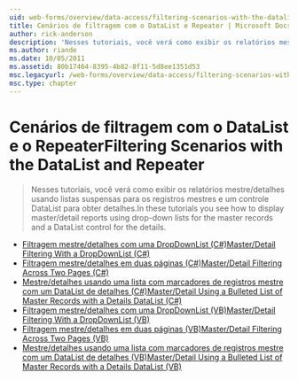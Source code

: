 ```yaml
---
uid: web-forms/overview/data-access/filtering-scenarios-with-the-datalist-and-repeater/index
title: Cenários de filtragem com o DataList e Repeater | Microsoft Docs
author: rick-anderson
description: 'Nesses tutoriais, você verá como exibir os relatórios mestre/detalhes usando listas suspensas para os registros mestres e um controle DataList para obter detalhes.'
ms.author: riande
ms.date: 10/05/2011
ms.assetid: 80b17464-8395-4b82-8f11-5d8ee1351d53
msc.legacyurl: /web-forms/overview/data-access/filtering-scenarios-with-the-datalist-and-repeater
msc.type: chapter
---
```

<a name="filtering-scenarios-with-the-datalist-and-repeater"></a><span data-ttu-id="2527f-103">Cenários de filtragem com o DataList e o Repeater</span><span class="sxs-lookup"><span data-stu-id="2527f-103">Filtering Scenarios with the DataList and Repeater</span></span>
====================
> <span data-ttu-id="2527f-104">Nesses tutoriais, você verá como exibir os relatórios mestre/detalhes usando listas suspensas para os registros mestres e um controle DataList para obter detalhes.</span><span class="sxs-lookup"><span data-stu-id="2527f-104">In these tutorials you see how to display master/detail reports using drop-down lists for the master records and a DataList control for the details.</span></span>


- [<span data-ttu-id="2527f-105">Filtragem mestre/detalhes com uma DropDownList (C#)</span><span class="sxs-lookup"><span data-stu-id="2527f-105">Master/Detail Filtering With a DropDownList (C#)</span></span>](master-detail-filtering-with-a-dropdownlist-datalist-cs.md)
- [<span data-ttu-id="2527f-106">Filtragem mestre/detalhes em duas páginas (C#)</span><span class="sxs-lookup"><span data-stu-id="2527f-106">Master/Detail Filtering Across Two Pages (C#)</span></span>](master-detail-filtering-acess-two-pages-datalist-cs.md)
- [<span data-ttu-id="2527f-107">Mestre/detalhes usando uma lista com marcadores de registros mestre com um DataList de detalhes (C#)</span><span class="sxs-lookup"><span data-stu-id="2527f-107">Master/Detail Using a Bulleted List of Master Records with a Details DataList (C#)</span></span>](master-detail-using-a-bulleted-list-of-master-records-with-a-details-datalist-cs.md)
- [<span data-ttu-id="2527f-108">Filtragem mestre/detalhes com uma DropDownList (VB)</span><span class="sxs-lookup"><span data-stu-id="2527f-108">Master/Detail Filtering With a DropDownList (VB)</span></span>](master-detail-filtering-with-a-dropdownlist-datalist-vb.md)
- [<span data-ttu-id="2527f-109">Filtragem mestre/detalhes em duas páginas (VB)</span><span class="sxs-lookup"><span data-stu-id="2527f-109">Master/Detail Filtering Across Two Pages (VB)</span></span>](master-detail-filtering-acess-two-pages-datalist-vb.md)
- [<span data-ttu-id="2527f-110">Mestre/detalhes usando uma lista com marcadores de registros mestre com um DataList de detalhes (VB)</span><span class="sxs-lookup"><span data-stu-id="2527f-110">Master/Detail Using a Bulleted List of Master Records with a Details DataList (VB)</span></span>](master-detail-using-a-bulleted-list-of-master-records-with-a-details-datalist-vb.md)
